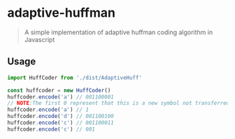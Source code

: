 # adaptive-huffman
> A simple implementation of adaptive huffman coding algorithm in Javascript

## Usage

```js
import HuffCoder from './dist/AdaptiveHuff'

const huffcoder = new HuffCoder()
huffcoder.encode('a') // 001100001
// NOTE:The first 0 represent that this is a new symbol not transferred yet
huffcoder.encode('a') // 1
huffcoder.encode('d') // 001100100
huffcoder.encode('c') // 001100011
huffcoder.encode('c') // 001
```


